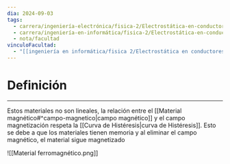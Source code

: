 ```yaml
---
dia: 2024-09-03
tags:
  - carrera/ingeniería-electrónica/fisica-2/Electrostática-en-conductores-y-dieléctricos
  - carrera/ingeniería-en-informática/fisica-2/Electrostática-en-conductores-y-dieléctricos
  - nota/facultad
vinculoFacultad:
  - "[[ingeniería en informática/fisica 2/Electrostática en conductores y dieléctricos/Resumen.md]]"
---
```

# Definición
---
Estos materiales no son lineales, la relación entre el [[Material magnético#^campo-magnetico|campo magnético]] y el campo magnetización respeta la [[Curva de Histéresis|curva de Histéresis]]. Esto se debe a que los materiales tienen memoria y al eliminar el campo magnético, el material sigue magnetizado

![[Material ferromagnético.png]]